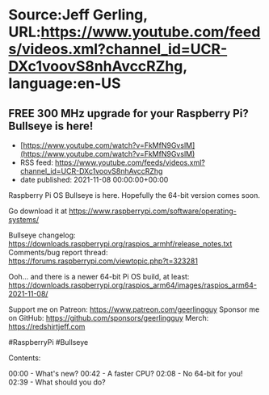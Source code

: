 # Source:Jeff Gerling, URL:https://www.youtube.com/feeds/videos.xml?channel_id=UCR-DXc1voovS8nhAvccRZhg, language:en-US

## FREE 300 MHz upgrade for your Raspberry Pi? Bullseye is here!
 - [https://www.youtube.com/watch?v=FkMfN9GvslM](https://www.youtube.com/watch?v=FkMfN9GvslM)
 - RSS feed: https://www.youtube.com/feeds/videos.xml?channel_id=UCR-DXc1voovS8nhAvccRZhg
 - date published: 2021-11-08 00:00:00+00:00

Raspberry Pi OS Bullseye is here. Hopefully the 64-bit version comes soon.

Go download it at https://www.raspberrypi.com/software/operating-systems/

Bullseye changelog: https://downloads.raspberrypi.org/raspios_armhf/release_notes.txt
Comments/bug report thread: https://forums.raspberrypi.com/viewtopic.php?t=323281

Ooh... and there is a newer 64-bit Pi OS build, at least: https://downloads.raspberrypi.org/raspios_arm64/images/raspios_arm64-2021-11-08/

Support me on Patreon: https://www.patreon.com/geerlingguy
Sponsor me on GitHub: https://github.com/sponsors/geerlingguy
Merch: https://redshirtjeff.com

#RaspberryPi #Bullseye

Contents:

00:00 - What's new?
00:42 - A faster CPU?
02:08 - No 64-bit for you!
02:39 - What should you do?

